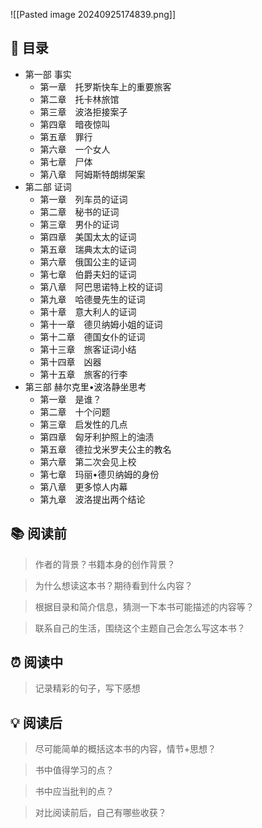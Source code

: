 ![[Pasted image 20240925174839.png]]
## 📑 目录
* 第一部 事实  
	* 第一章　托罗斯快车上的重要旅客  
	* 第二章　托卡林旅馆  
	* 第三章　波洛拒接案子  
	* 第四章　暗夜惊叫  
	* 第五章　罪行  
	* 第六章　一个女人  
	* 第七章　尸体  
	* 第八章　阿姆斯特朗绑架案  
* 第二部 证词  
	* 第一章　列车员的证词  
	* 第二章　秘书的证词  
	* 第三章　男仆的证词  
	* 第四章　美国太太的证词  
	* 第五章　瑞典太太的证词  
	* 第六章　俄国公主的证词  
	* 第七章　伯爵夫妇的证词  
	* 第八章　阿巴思诺特上校的证词  
	* 第九章　哈德曼先生的证词  
	* 第十章　意大利人的证词  
	* 第十一章　德贝纳姆小姐的证词  
	* 第十二章　德国女仆的证词  
	* 第十三章　旅客证词小结  
	* 第十四章　凶器  
	* 第十五章　旅客的行李  
* 第三部 赫尔克里•波洛静坐思考  
	* 第一章　是谁？  
	* 第二章　十个问题  
	* 第三章　启发性的几点  
	* 第四章　匈牙利护照上的油渍  
	* 第五章　德拉戈米罗夫公主的教名  
	* 第六章　第二次会见上校  
	* 第七章　玛丽•德贝纳姆的身份  
	* 第八章　更多惊人内幕  
	* 第九章　波洛提出两个结论
## 📚 阅读前
> 作者的背景？书籍本身的创作背景？

> 为什么想读这本书？期待看到什么内容？

> 根据目录和简介信息，猜测一下本书可能描述的内容等？

> 联系自己的生活，围绕这个主题自己会怎么写这本书？
## ⏰ 阅读中
> 记录精彩的句子，写下感想
##  💡 阅读后
> 尽可能简单的概括这本书的内容，情节+思想？

> 书中值得学习的点？

> 书中应当批判的点？

> 对比阅读前后，自己有哪些收获？ 
